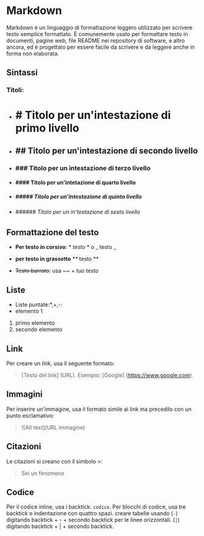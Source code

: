 # Markdown
Markdown è un linguaggio di formattazione leggero utilizzato per scrivere testo semplice formattato. È comunemente usato per formattare testo in documenti, pagine web, file README nei repository di software, e altro ancora, ed è progettato per essere facile da scrivere e da leggere anche in forma non elaborata.
## Sintassi
### **Titoli**:
- # # Titolo per un'intestazione di primo livello
- ##  ## Titolo per un'intestazione di secondo livello
- ### ### Titolo per un intestazione di terzo livello 
- #### #### Titolo per un'intetazione di quarto livello 
- ##### ##### Titolo per un'intestazione di quinto livello
- ###### ###### Titolo per un in'testazione di sesto livello
## Formattazione del testo 

- **Per testo in corsivo**: * *testo* * o _ testo _

- **per testo in grassetto** ** testo **
- ~~Testo barrato~~: usa ~~ + tuo testo
## Liste
- Liste puntate:*,+,-:
- elemento 1
1. primo elemento
2. secondo elemento 
## Link
Per creare un link, usa il seguente formato: 
>[Testo del link] (URL). Esempio: [Google] (https://www.google.com).
## Immagini
Per inserire un'immagine, usa il formato simile ai link ma precedilo con un punto esclamativo:
> ![Alt text](URL immagine)
## Citazioni
Le citazioni si creano con il simbolo >:
>Sei un fenomeno
## Codice
Per il codice inline, usa i backtick: `codice`. Per blocchi di codice, usa tre backtick o indentazione con quattro spazi.
creare tabelle usando (`-`) digitando backtick + - + secondo backtick per le linee orizzontali.
(`|`) digitando backtick + | + secondo backtick. 